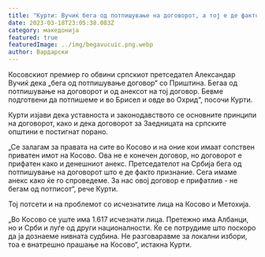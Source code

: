 ```yaml
---
title: "Курти: Вучиќ бега од потпишување на договорот, а тој е де факто признавање "
date: 2023-03-18T23:05:38.083Z
category: македонија
featured: true
featuredImage: ../img/begavucuic.png.webp
author: Вардарски
---
```


Косовскиот премиер го обвини српскиот претседател Александар Вучиќ дека „бега од потпишување договор“ со Приштина. Бегаа од потпишување на договорот и од анексот на тој договор. Бевме подготвени да потпишеме и во Брисел и овде во Охрид“, посочи Курти.

Курти изјави дека уставноста и законодавството се основните принципи на договорот, како и дека договорот за Заедницата на српските општини е постигнат порано.

„Се залагам за правата на сите во Косово и на оние кои имаат сопствен приватен имот на Косово. Ова не е конечен договор, но договорот е прифатен како и денешниот анекс. Претседателот на Србија бега од потпишување на договорот што е де факто признание. Сега имаме анекс како ќе го спроведеме. За нас овој договор е прифатлив - не бегам од потписот“, рече Курти.

Тој потсети и на проблемот со исчезнатите лица на Косово и Метохија.

„Во Косово се уште има 1.617 исчезнати лица. Претежно има Албанци, но и Срби и луѓе од други националности. Ќе се потрудиме што поскоро да ја дознаеме нивната судбина. Не разговаравме за локални избори, тоа е внатрешно прашање на Косово“, истакна Курти.
